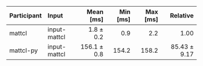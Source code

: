 | Participant | Input | Mean [ms] | Min [ms] | Max [ms] | Relative |
|:---|:---|---:|---:|---:|---:|
| mattcl | input-mattcl | 1.8 ± 0.2 | 0.9 | 2.2 | 1.00 |
| mattcl-py | input-mattcl | 156.1 ± 0.8 | 154.2 | 158.2 | 85.43 ± 9.17 |
